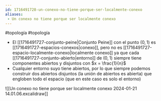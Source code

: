 ```yaml
---
id: 1716491728-un-conexo-no-tiene-porque-ser-localmente-conexo
aliases:
 - Un conexo no tiene porque ser localmente conexo
---
```


#topología #topología 

- El [[1716491727-conjunto-peine|Conjunto Peine]] con el punto $(0,1)$ es [[1716491727-espacios-conexos|conexo]], pero no es [[1716491727-espacio-localmente-conexo|localmente conexo]] ya que cada [[1716491727-conjunto-abierto|entorno]] de $(0,1)$ siempre tiene componentes abiertos y disjuntos con $x = \frac{1}{n}$
- Cualquier entorno suyo tiene abiertos, por lo que siempre podemos construir dos abiertos disjuntos (la unión de abiertos es abierta) que engloben todo el espacio (que en este caso es solo el entorno)

![[Un conexo no tiene porque ser localmente conexo 2024-01-21 14.01.06.excalidraw]]
